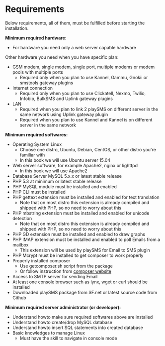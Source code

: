 # Requirements

Below requirements, all of them, must be fulfilled before starting the installation.

**Minimum required hardware:**

* For hardware you need only a web server capable hardware

Other hardware you need when you have specific plan:

* GSM modem, single modem, single port, multiple modems or modem pools with multiple ports
  - Required only when you plan to use Kannel, Gammu, Gnokii or smstools gateway plugins
* Internet connection
  - Required only when you plan to use Clickatell, Nexmo, Twilio, Infobip, BulkSMS and Uplink gateway plugins
* LAN
  - Required when you plan to link 2 playSMS on different server in the same network using Uplink gateway plugin
  - Required when you plan to use Kannel and Kannel is on different server in the same network

**Minimum required softwares:**

* Operating System Linux
  - Choose one distro, Ubuntu, Debian, CentOS, or other distro you're familiar with
  - In this book we will use Ubuntu server 15.04
* Web server software, for example Apache2, nginx or lighttpd
  - In this book we will use Apache2
* Database Server MySQL 5.x.x or latest stable release
* PHP 5.3 at minimum or latest stable release
* PHP MySQL module must be installed and enabled
* PHP CLI must be installed
* PHP gettext extension must be installed and enabled for text translation
  - Note that on most distro this extension is already compiled and shipped with PHP, so no need to worry about this
* PHP mbstring extension must be installed and enabled for unicode detection
  - Note that on most distro this extension is already compiled and shipped with PHP, so no need to worry about this
* PHP GD extension must be installed and enabled to draw graphs
* PHP IMAP extension must be installed and enabled to poll Emails from a mailbox
  - This extension will be used by playSMS for Email to SMS plugin
* PHP Mcrypt must be installed to get composer to work properly
* Properly installed composer
  - Use getcomposer.sh script from the package
  - Or follow instruction from [composer website](https://getcomposer.org/download/)
* Access to SMTP server for sending Email
* At least one console browser such as lynx, wget or curl should be installed
* Downloaded playSMS package from SF.net or latest source code from Github

**Minimum required server administrator (or developer):**

* Understand howto make sure required softwares above are installed
* Understand howto create/drop MySQL database
* Understand howto insert SQL statements into created database
* Basic knowledges to manage Linux
  - Must have the skill to navigate in console mode

